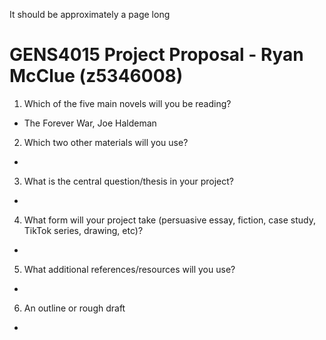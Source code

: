 <!-- SPDX-License-Identifier: zlib-acknowledgement -->

It should be approximately a page long

# GENS4015 Project Proposal - Ryan McClue (z5346008)
1. Which of the five main novels will you be reading?
- The Forever War, Joe Haldeman
2. Which two other materials will you use?
-
3. What is the central question/thesis in your project?
-
4. What form will your project take (persuasive essay, fiction, case study, TikTok series, drawing, etc)?
-
5. What additional references/resources will you use?
-
6. An outline or rough draft
-
